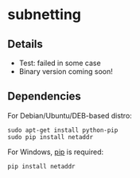 # subnetting

## Details

- Test: failed in some case
- Binary version coming soon!

## Dependencies

For Debian/Ubuntu/DEB-based distro:

```
sudo apt-get install python-pip
sudo pip install netaddr
```
For Windows, [pip](https://pip.pypa.io/en/latest/installing.html) is required:

```
pip install netaddr
```
